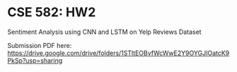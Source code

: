 # CSE 582: HW2

Sentiment Analysis using CNN and LSTM on Yelp Reviews Dataset

Submission PDF here: <a href="https://drive.google.com/drive/folders/1STltEOBvfWcWwE2Y9OYGJIOatcK9PkSp?usp=sharing">https://drive.google.com/drive/folders/1STltEOBvfWcWwE2Y9OYGJIOatcK9PkSp?usp=sharing</a>
